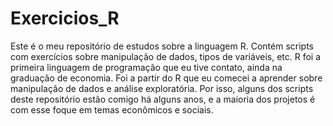 # Exercicios_R
  Este é o meu repositório de estudos sobre  a linguagem R. Contém scripts com exercícios sobre manipulação de dados, tipos de variáveis, etc. 
  R foi a primeira linguagem de programação que eu tive contato, ainda na graduação de economia. Foi a partir do R que eu comecei a aprender sobre manipulação de dados e análise exploratória. Por isso, alguns dos scripts deste repositório estão comigo há alguns anos, e a maioria dos projetos é com esse foque em temas econômicos e sociais.
